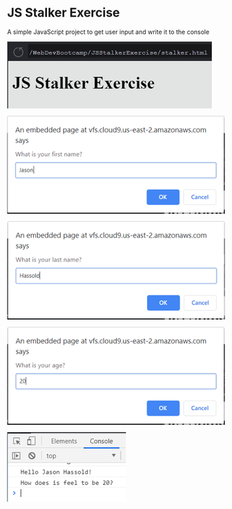 # JS Stalker Exercise
A simple JavaScript project to get user input and write it to the console

![](https://github.com/JasonHassold/WebDevBootcamp/blob/master/JSStalkerExercise/Screenshots/Capture.PNG)

![](https://github.com/JasonHassold/WebDevBootcamp/blob/master/JSStalkerExercise/Screenshots/name.PNG)

![](https://github.com/JasonHassold/WebDevBootcamp/blob/master/JSStalkerExercise/Screenshots/lastname.PNG)

![](https://github.com/JasonHassold/WebDevBootcamp/blob/master/JSStalkerExercise/Screenshots/age.PNG)

![](https://github.com/JasonHassold/WebDevBootcamp/blob/master/JSStalkerExercise/Screenshots/console.PNG)
